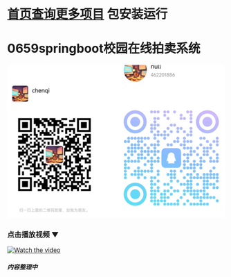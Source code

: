 # [首页查询更多项目](https://github.com/GraduationProject-springboot) 包安装运行


# 0659springboot校园在线拍卖系统

![picture](https://raw.githubusercontent.com/GraduationProject-springboot/.github/main/img/wx.png)

### 点击播放视频 ▼
[![Watch the video](https://i.sstatic.net/Vp2cE.png)](https://www.bilibili.com/video/BV14HerezEwW?p=16)


#####   内容整理中  











